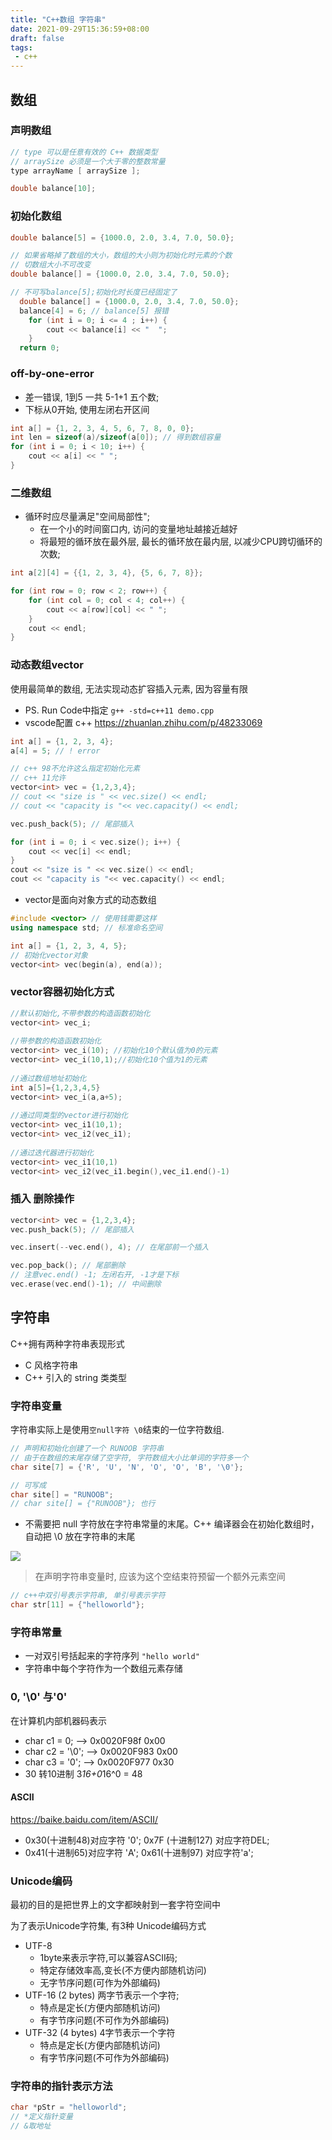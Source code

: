 ```yaml
---
title: "C++数组 字符串"
date: 2021-09-29T15:36:59+08:00
draft: false
tags:
 - c++
---
```


## 数组
### 声明数组
```cpp
// type 可以是任意有效的 C++ 数据类型
// arraySize 必须是一个大于零的整数常量
type arrayName [ arraySize ];

double balance[10];
```

### 初始化数组
```cpp
double balance[5] = {1000.0, 2.0, 3.4, 7.0, 50.0};

// 如果省略掉了数组的大小，数组的大小则为初始化时元素的个数
// 切数组大小不可改变
double balance[] = {1000.0, 2.0, 3.4, 7.0, 50.0};

// 不可写balance[5];初始化时长度已经固定了
  double balance[] = {1000.0, 2.0, 3.4, 7.0, 50.0};
  balance[4] = 6; // balance[5] 报错
    for (int i = 0; i <= 4 ; i++) {
        cout << balance[i] << "  ";
    }
  return 0;
```

### off-by-one-error
- 差一错误, 1到5 一共 5-1+1 五个数;
- 下标从0开始, 使用左闭右开区间 
```cpp
int a[] = {1, 2, 3, 4, 5, 6, 7, 8, 0, 0};
int len = sizeof(a)/sizeof(a[0]); // 得到数组容量
for (int i = 0; i < 10; i++) {
    cout << a[i] << " ";
}
```

### 二维数组
- 循环时应尽量满足"空间局部性";
  - 在一个小的时间窗口内, 访问的变量地址越接近越好
  - 将最短的循环放在最外层, 最长的循环放在最内层, 以减少CPU跨切循环的次数;
```cpp
int a[2][4] = {{1, 2, 3, 4}, {5, 6, 7, 8}};

for (int row = 0; row < 2; row++) {
    for (int col = 0; col < 4; col++) {
        cout << a[row][col] << " ";
    }
    cout << endl;
}
```
### 动态数组vector
使用最简单的数组, 无法实现动态扩容插入元素, 因为容量有限

- PS. Run Code中指定 `g++ -std=c++11 demo.cpp`
- vscode配置 c++ https://zhuanlan.zhihu.com/p/48233069
```cpp
int a[] = {1, 2, 3, 4};
a[4] = 5; // ! error

// c++ 98不允许这么指定初始化元素
// c++ 11允许  
vector<int> vec = {1,2,3,4};
// cout << "size is " << vec.size() << endl;
// cout << "capacity is "<< vec.capacity() << endl;

vec.push_back(5); // 尾部插入

for (int i = 0; i < vec.size(); i++) {
    cout << vec[i] << endl;
}
cout << "size is " << vec.size() << endl;
cout << "capacity is "<< vec.capacity() << endl;
```

- vector是面向对象方式的动态数组

```cpp
#include <vector> // 使用钱需要这样
using namespace std; // 标准命名空间

int a[] = {1, 2, 3, 4, 5};
// 初始化vector对象
vector<int> vec(begin(a), end(a)); 
```

### vector容器初始化方式
```cpp
//默认初始化,不带参数的构造函数初始化
vector<int> vec_i;
 
//带参数的构造函数初始化
vector<int> vec_i(10); //初始化10个默认值为0的元素
vector<int> vec_i(10,1);//初始化10个值为1的元素
 
//通过数组地址初始化
int a[5]={1,2,3,4,5}
vector<int> vec_i(a,a+5);
 
//通过同类型的vector进行初始化
vector<int> vec_i1(10,1);
vector<int> vec_i2(vec_i1);
 
//通过迭代器进行初始化
vector<int> vec_i1(10,1)
vector<int> vec_i2(vec_i1.begin(),vec_i1.end()-1)
```

### 插入 删除操作
```cpp
vector<int> vec = {1,2,3,4};
vec.push_back(5); // 尾部插入

vec.insert(--vec.end(), 4); // 在尾部前一个插入

vec.pop_back(); // 尾部删除
// 注意vec.end() -1; 左闭右开, -1才是下标
vec.erase(vec.end()-1); // 中间删除
```
## 字符串
C++拥有两种字符串表现形式

- C 风格字符串
- C++ 引入的 string 类类型

### 字符串变量
字符串实际上是使用`空null字符 \0`结束的一位字符数组.
```cpp
// 声明和初始化创建了一个 RUNOOB 字符串
// 由于在数组的末尾存储了空字符, 字符数组大小比单词的字符多一个
char site[7] = {'R', 'U', 'N', 'O', 'O', 'B', '\0'};

// 可写成
char site[] = "RUNOOB";
// char site[] = {"RUNOOB"}; 也行
```
- 不需要把 null 字符放在字符串常量的末尾。C++ 编译器会在初始化数组时，自动把 \0 放在字符串的末尾

![](https://gtd-imgs-md.oss-cn-beijing.aliyuncs.com/imgs/20210929174002.png)

> 在声明字符串变量时, 应该为这个空结束符预留一个额外元素空间

```cpp
// c++中双引号表示字符串, 单引号表示字符
char str[11] = {"helloworld"};
```
### 字符串常量
- 一对双引号括起来的字符序列 `"hello world" `
- 字符串中每个字符作为一个数组元素存储

### 0, '\0' 与'0'
在计算机内部机器码表示
- char c1 = 0;      --> 0x0020F98f  0x00
- char c2 = '\0';   --> 0x0020F983  0x00
- char c3 = '0';    --> 0x0020F977  0x30
- 30 转10进制 3*16+0*16^0 = 48  
#### ASCII
https://baike.baidu.com/item/ASCII/
- 0x30(十进制48)对应字符 '0'; 0x7F (十进制127) 对应字符DEL;
- 0x41(十进制65)对应字符 'A'; 0x61(十进制97) 对应字符'a';

### Unicode编码
最初的目的是把世界上的文字都映射到一套字符空间中

为了表示Unicode字符集, 有3种 Unicode编码方式
- UTF-8
  - 1byte来表示字符,可以兼容ASCII码;
  - 特定存储效率高,变长(不方便内部随机访问)
  - 无字节序问题(可作为外部编码)
- UTF-16 (2 bytes) 两字节表示一个字符;
  - 特点是定长(方便内部随机访问)
  - 有字节序问题(不可作为外部编码)
- UTF-32 (4 bytes) 4字节表示一个字符
  - 特点是定长(方便内部随机访问)
  - 有字节序问题(不可作为外部编码)

### 字符串的指针表示方法

```cpp
char *pStr = "helloworld";
// *定义指针变量
// &取地址
```